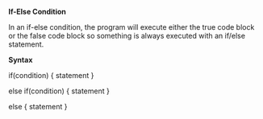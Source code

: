 **If-Else Condition**

In an if-else condition, the program will execute either the true code block or the false code block 
so something is always executed with an if/else statement.

**Syntax**

if(condition) {
statement
}

else if(condition) {
statement
}

else {
statement
}
